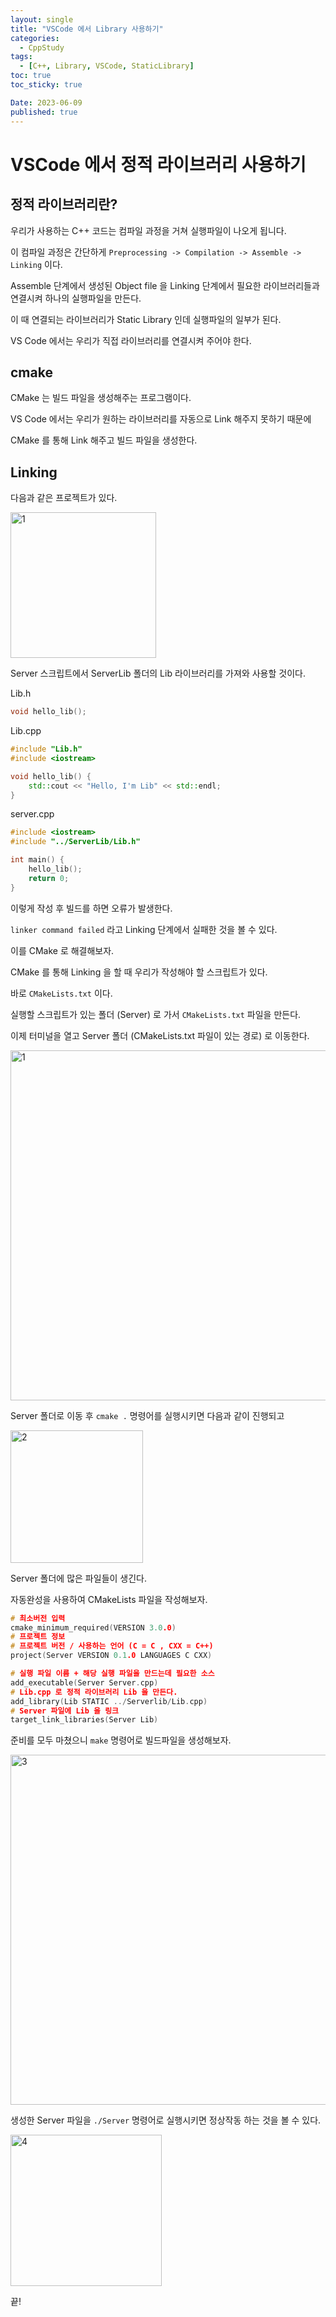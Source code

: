 ```yaml
---
layout: single
title: "VSCode 에서 Library 사용하기"
categories:
  - CppStudy
tags:
  - [C++, Library, VSCode, StaticLibrary]
toc: true
toc_sticky: true

Date: 2023-06-09
published: true
---
```


# VSCode 에서 정적 라이브러리 사용하기
## 정적 라이브러리란?
우리가 사용하는 C++ 코드는 컴파일 과정을 거쳐 실행파일이 나오게 됩니다.

이 컴파일 과정은 간단하게 `Preprocessing -> Compilation -> Assemble -> Linking` 이다.

Assemble 단계에서 생성된 Object file 을 Linking 단계에서 필요한 라이브러리들과 연결시켜 하나의 실행파일을 만든다.

이 때 연결되는 라이브러리가 Static Library 인데 실행파일의 일부가 된다.

VS Code 에서는 우리가 직접 라이브러리를 연결시켜 주어야 한다.

## cmake
CMake 는 빌드 파일을 생성해주는 프로그램이다.

VS Code 에서는 우리가 원하는 라이브러리를 자동으로 Link 해주지 못하기 때문에

CMake 를 통해 Link 해주고 빌드 파일을 생성한다.

## Linking
다음과 같은 프로젝트가 있다.

<img width="233" alt="1" src="https://github.com/GonoBae/GonoBae.github.io/assets/87271529/32542cbd-8603-48d2-bb1e-cb189cb6db33">

Server 스크립트에서 ServerLib 폴더의 Lib 라이브러리를 가져와 사용할 것이다.

Lib.h
```cpp
void hello_lib();
```

Lib.cpp
```cpp
#include "Lib.h"
#include <iostream>

void hello_lib() {
    std::cout << "Hello, I'm Lib" << std::endl;
}
```

server.cpp
```cpp
#include <iostream>
#include "../ServerLib/Lib.h"

int main() {
    hello_lib();
    return 0;
}
```

이렇게 작성 후 빌드를 하면 오류가 발생한다.

`linker command failed` 라고 Linking 단계에서 실패한 것을 볼 수 있다.

이를 CMake 로 해결해보자.

CMake 를 통해 Linking 을 할 때 우리가 작성해야 할 스크립트가 있다.

바로 `CMakeLists.txt` 이다.

실행할 스크립트가 있는 폴더 (Server) 로 가서 `CMakeLists.txt` 파일을 만든다.

이제 터미널을 열고 Server 폴더 (CMakeLists.txt 파일이 있는 경로) 로 이동한다.

<img width="560" alt="1" src="https://github.com/GonoBae/GonoBae.github.io/assets/87271529/112b2ae8-5b14-41ca-beef-643f514a521a">

Server 폴더로 이동 후 `cmake .` 명령어를 실행시키면 다음과 같이 진행되고

<img width="212" alt="2" src="https://github.com/GonoBae/GonoBae.github.io/assets/87271529/03601c4c-7651-4f33-b5e0-37cba9e179ee">

Server 폴더에 많은 파일들이 생긴다.

자동완성을 사용하여 CMakeLists 파일을 작성해보자.

```cpp
# 최소버전 입력
cmake_minimum_required(VERSION 3.0.0)
# 프로젝트 정보
# 프로젝트 버전 / 사용하는 언어 (C = C , CXX = C++)
project(Server VERSION 0.1.0 LANGUAGES C CXX)

# 실행 파일 이름 + 해당 실행 파일을 만드는데 필요한 소스
add_executable(Server Server.cpp)
# Lib.cpp 로 정적 라이브러리 Lib 을 만든다.
add_library(Lib STATIC ../Serverlib/Lib.cpp)
# Server 파일에 Lib 을 링크
target_link_libraries(Server Lib)
```
준비를 모두 마쳤으니 `make` 명령어로 빌드파일을 생성해보자.

<img width="560" alt="3" src="https://github.com/GonoBae/GonoBae.github.io/assets/87271529/ecc650b5-60e1-4d09-9cc6-2131008324fd">

생성한 Server 파일을 `./Server` 명령어로 실행시키면 정상작동 하는 것을 볼 수 있다.

<img width="242" alt="4" src="https://github.com/GonoBae/GonoBae.github.io/assets/87271529/17bbd4f2-f61a-4e24-bfb3-5d6700afe5b3">

끝!